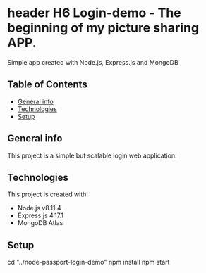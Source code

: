 # header H6 Login-demo - The beginning of my picture sharing APP.

Simple app created with Node.js, Express.js and MongoDB

## Table of Contents

* [General info](#general-info)
* [Technologies](#technologies)
* [Setup](#setup)

## General info
This project is a simple but scalable login web application. 

## Technologies
This project is created with:
* Node.js v8.11.4
* Express.js 4.17.1
* MongoDB Atlas

## Setup

cd "../node-passport-login-demo"
npm install
npm start

